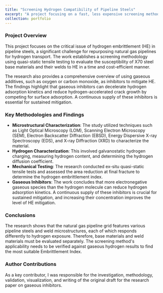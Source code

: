 ```yaml
---
title: "Screening Hydrogen Compatibility of Pipeline Steels"
excerpt: "A project focusing on a fast, less expensive screening methodology to assess the susceptibility of X70 pipeline steels and their welds to hydrogen embrittlement. This work also investigated the role of gaseous inhibitors in mitigating hydrogen-accelerated crack growth.<br/><img src='/images/500x300.png'>"
collection: portfolio
---
```


### Project Overview

This project focuses on the critical issue of hydrogen embrittlement (HE) in pipeline steels, a significant challenge for repurposing natural gas pipelines for hydrogen transport. The work establishes a screening methodology using quasi-static tensile testing to evaluate the susceptibility of X70 steel base materials and their welds to HE in a time and cost-efficient manner.

The research also provides a comprehensive overview of using gaseous additives, such as oxygen or carbon monoxide, as inhibitors to mitigate HE. The findings highlight that gaseous inhibitors can decelerate hydrogen adsorption kinetics and reduce hydrogen-accelerated crack growth by competing for surface adsorption. A continuous supply of these inhibitors is essential for sustained mitigation.

### Key Methodologies and Findings

* **Microstructural Characterization**: The study utilized techniques such as Light Optical Microscopy (LOM), Scanning Electron Microscopy (SEM), Electron Backscatter Diffraction (EBSD), Energy Dispersive X-ray Spectroscopy (EDS), and X-ray Diffraction (XRD) to characterize the material.
* **Hydrogen Characterization**: This involved galvanostatic hydrogen charging, measuring hydrogen content, and determining the hydrogen diffusion coefficient.
* **Mechanical Testing**: The research conducted ex-situ quasi-static tensile tests and assessed the area reduction at final fracture to determine the hydrogen embrittlement index.
* **Gaseous Inhibitors**: The work concludes that more electronegative gaseous species than the hydrogen molecule can reduce hydrogen adsorption kinetics. A continuous supply of these inhibitors is crucial for sustained mitigation, and increasing their concentration improves the level of HE mitigation.

### Conclusions

The research shows that the natural gas pipeline grid features various pipeline steels and weld microstructures, each of which responds differently to hydrogen exposure. Therefore, base materials and weld materials must be evaluated separately. The screening method's applicability needs to be verified against gaseous hydrogen results to find the most suitable Embrittlement Index.

### Author Contributions

As a key contributor, I was responsible for the investigation, methodology, validation, visualization, and writing of the original draft for the research paper on gaseous inhibitors.